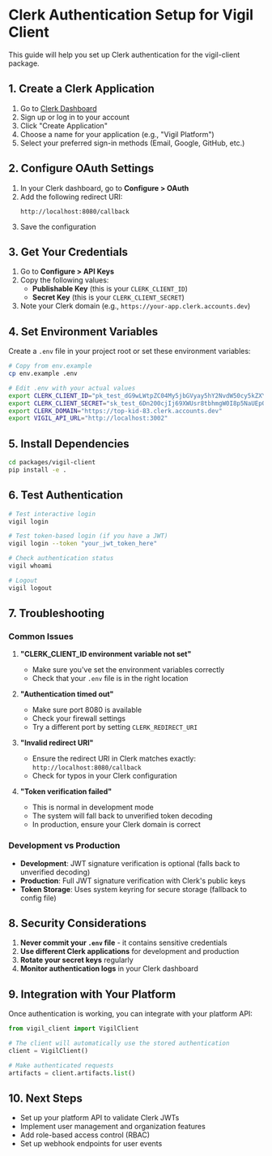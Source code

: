 # Clerk Authentication Setup for Vigil Client

This guide will help you set up Clerk authentication for the vigil-client package.

## 1. Create a Clerk Application

1. Go to [Clerk Dashboard](https://dashboard.clerk.dev)
2. Sign up or log in to your account
3. Click "Create Application"
4. Choose a name for your application (e.g., "Vigil Platform")
5. Select your preferred sign-in methods (Email, Google, GitHub, etc.)

## 2. Configure OAuth Settings

1. In your Clerk dashboard, go to **Configure > OAuth**
2. Add the following redirect URI:
   ```
   http://localhost:8080/callback
   ```
3. Save the configuration

## 3. Get Your Credentials

1. Go to **Configure > API Keys**
2. Copy the following values:
   - **Publishable Key** (this is your `CLERK_CLIENT_ID`)
   - **Secret Key** (this is your `CLERK_CLIENT_SECRET`)
3. Note your Clerk domain (e.g., `https://your-app.clerk.accounts.dev`)

## 4. Set Environment Variables

Create a `.env` file in your project root or set these environment variables:

```bash
# Copy from env.example
cp env.example .env

# Edit .env with your actual values
export CLERK_CLIENT_ID="pk_test_dG9wLWtpZC04My5jbGVyay5hY2NvdW50cy5kZXYk"
export CLERK_CLIENT_SECRET="sk_test_6Dn200cjIj69XWUsr8tbhmgW0I8p5NaUEpQywhIko5"
export CLERK_DOMAIN="https://top-kid-83.clerk.accounts.dev"
export VIGIL_API_URL="http://localhost:3002"
```

## 5. Install Dependencies

```bash
cd packages/vigil-client
pip install -e .
```

## 6. Test Authentication

```bash
# Test interactive login
vigil login

# Test token-based login (if you have a JWT)
vigil login --token "your_jwt_token_here"

# Check authentication status
vigil whoami

# Logout
vigil logout
```

## 7. Troubleshooting

### Common Issues

1. **"CLERK_CLIENT_ID environment variable not set"**
   - Make sure you've set the environment variables correctly
   - Check that your `.env` file is in the right location

2. **"Authentication timed out"**
   - Make sure port 8080 is available
   - Check your firewall settings
   - Try a different port by setting `CLERK_REDIRECT_URI`

3. **"Invalid redirect URI"**
   - Ensure the redirect URI in Clerk matches exactly: `http://localhost:8080/callback`
   - Check for typos in your Clerk configuration

4. **"Token verification failed"**
   - This is normal in development mode
   - The system will fall back to unverified token decoding
   - In production, ensure your Clerk domain is correct

### Development vs Production

- **Development**: JWT signature verification is optional (falls back to unverified decoding)
- **Production**: Full JWT signature verification with Clerk's public keys
- **Token Storage**: Uses system keyring for secure storage (fallback to config file)

## 8. Security Considerations

1. **Never commit your `.env` file** - it contains sensitive credentials
2. **Use different Clerk applications** for development and production
3. **Rotate your secret keys** regularly
4. **Monitor authentication logs** in your Clerk dashboard

## 9. Integration with Your Platform

Once authentication is working, you can integrate with your platform API:

```python
from vigil_client import VigilClient

# The client will automatically use the stored authentication
client = VigilClient()

# Make authenticated requests
artifacts = client.artifacts.list()
```

## 10. Next Steps

- Set up your platform API to validate Clerk JWTs
- Implement user management and organization features
- Add role-based access control (RBAC)
- Set up webhook endpoints for user events

